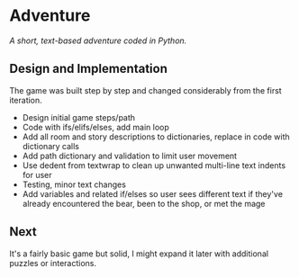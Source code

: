 # Adventure
*A short, text-based adventure coded in Python.*

## Design and Implementation
The game was built step by step and changed considerably from the first iteration.
- Design initial game steps/path
- Code with ifs/elifs/elses, add main loop
- Add all room and story descriptions to dictionaries, replace in code with dictionary calls
- Add path dictionary and validation to limit user movement
- Use dedent from textwrap to clean up unwanted multi-line text indents for user
- Testing, minor text changes
- Add variables and related if/elses so user sees different text if they've already encountered the bear, been to the shop, or met the mage

## Next
It's a fairly basic game but solid, I might expand it later with additional puzzles or interactions.

